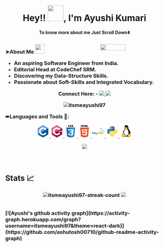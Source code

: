 <h1 align="center">Hey!! <img src="https://www.emoji.com/wp-content/uploads/filebase/3d%20icons/emoji-3d%20icons-glossy-3d-icons-woman-waving-72dpi-forPersonalUseOnly.gif" height="50px" width="50px">, I'm Ayushi Kumari</h1>
<p align="center"><b>To know more about me Just Scroll Down⬇️<b></p>
<h3>➤About Me <img src="https://media2.giphy.com/media/evmKLOaFXWCdOdKdZw/giphy.gif" height=30px width=30px</h3>
<img src="https://media0.giphy.com/media/LMcB8XospGZO8UQq87/giphy.gif?cid=790b76115b4f9097f1e1d8fcb5c1edbf14ba3b2fd7c24f96&rid=giphy.gif&ct=g" align="right" height=45% width=40%>
<!--
**itsmeayushi97/itsmeayushi97** is a ✨ _special_ ✨ repository because its `README.md` (this file) appears on your GitHub profile.-->
  <div>
    <ul>
      <li>An aspiring Software Engineer from India.</li>
      <li>Editorial Head at CodeChef SRM.</li>
       <li>Discovering my Data-Structure Skills.</li>
      <li>Passionate about Soft-Skills and Integrated Vocabulary.</li>
    </ul>

<p align="center"> Connect Here: -
  <a href="https://twitter.com/itsayushi_97">
    <img src="https://img.shields.io/badge/-Twitter-blue?style=flat-square&logo=twitter&logoColor=white" /> </a>
  <a href="https://www.linkedin.com/in/ayushi-kumari-00169418b/">
    <img src="https://img.shields.io/badge/-LinkedIn-0e76a8?style=flat-square&logo=Linkedin&logoColor=white" /> </a>
</p>

<p align="center"> <img width=140px src="https://komarev.com/ghpvc/?username=itsmeayushi97&label=Profile%20views&color=red&style=flat-square" alt="itsmeayushi97" /> </p>

➨Languages and Tools 📝:
<p align="center"> 
  <a href="https://www.cprogramming.com/" target="_blank"> <img src="https://raw.githubusercontent.com/devicons/devicon/master/icons/c/c-original.svg" alt="c" width="40" height="40"/> </a> 
  <a href="https://www.w3schools.com/cpp/" target="_blank"> <img src="https://raw.githubusercontent.com/devicons/devicon/master/icons/cplusplus/cplusplus-original.svg" alt="cplusplus" width="40" height="40"/> </a>
  <a href="https://www.w3schools.com/css/" target="_blank"> <img src="https://raw.githubusercontent.com/devicons/devicon/master/icons/css3/css3-original-wordmark.svg" alt="css3" width="40" height="40"/> </a> 
  <a href="https://www.w3.org/html/" target="_blank"> <img src="https://raw.githubusercontent.com/devicons/devicon/master/icons/html5/html5-original-wordmark.svg" alt="html5" width="40" height="40"/> </a>
  <a href="https://www.mysql.com/" target="_blank"> <img src="https://raw.githubusercontent.com/devicons/devicon/master/icons/mysql/mysql-original-wordmark.svg" alt="mysql" width="40" height="40"/> </a>
  <a href="https://www.python.org" target="_blank"> <img src="https://raw.githubusercontent.com/devicons/devicon/master/icons/python/python-original.svg" alt="python" width="40" height="40"/> </a> 
  <a href="https://www.linux.org/" target="_blank"> <img src="https://raw.githubusercontent.com/devicons/devicon/master/icons/linux/linux-original.svg" alt="linux" width="40" height="40"/> </a>
  <p align="center">
<a href="https://github.com/itsmeayushi97/github-readme-stats">
  <img src="https://github-readme-stats.vercel.app/api/top-langs/?username=itsmeayushi97&layout=compact" />
</a>  </p>
</p>
<br>

## Stats 📈
<p align="center">
<img  width=48% src="https://github-readme-streak-stats.herokuapp.com/?user=itsmeayushi97&" alt="itsmeayushi97-streak-count" />
<img width=48% src="https://github-readme-stats.vercel.app/api?username=itsmeayushi97&show_icons=true&theme=synthwave" />
</p>

<br>

  </div>
[![Ayushi's github activity graph](https://activity-graph.herokuapp.com/graph?username=itsmeayushi97&theme=react-dark)](https://github.com/ashutosh00710/github-readme-activity-graph)  
  
<!--
Here are some ideas to get you started:

- 🔭 I’m currently working on ...
- 🌱 I’m currently learning ...
- 👯 I’m looking to collaborate on ...
- 🤔 I’m looking for help with ...
- 💬 Ask me about ...
- 📫 How to reach me: ...
- 😄 Pronouns: ...
- ⚡ Fun fact: ...
-->
